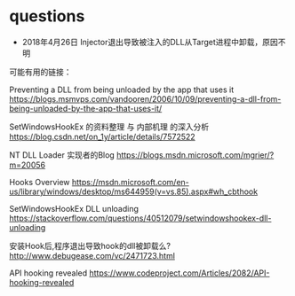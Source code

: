 # questions

- 2018年4月26日 Injector退出导致被注入的DLL从Target进程中卸载，原因不明

可能有用的链接：

Preventing a DLL from being unloaded by the app that uses it
https://blogs.msmvps.com/vandooren/2006/10/09/preventing-a-dll-from-being-unloaded-by-the-app-that-uses-it/

SetWindowsHookEx 的资料整理 与 内部机理 的深入分析
https://blog.csdn.net/on_1y/article/details/7572522

NT DLL Loader 实现者的Blog
https://blogs.msdn.microsoft.com/mgrier/?m=20056

Hooks Overview
https://msdn.microsoft.com/en-us/library/windows/desktop/ms644959(v=vs.85).aspx#wh_cbthook

SetWindowsHookEx DLL unloading
https://stackoverflow.com/questions/40512079/setwindowshookex-dll-unloading

安装Hook后,程序退出导致hook的dll被卸载么?
http://www.debugease.com/vc/2471723.html


API hooking revealed
https://www.codeproject.com/Articles/2082/API-hooking-revealed
